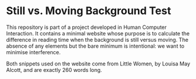 # Still vs. Moving Background Test
This repository is part of a project developed in Human Computer Interaction. 
It contains a minimal website whose purpose is to calculate the difference in reading time when the background is still versus moving.
The absence of any elements but the bare minimum is intentional: we want to minimise interference.

Both snippets used on the website come from Little Women, by Louisa May Alcott, and are exactly 260 words long.
